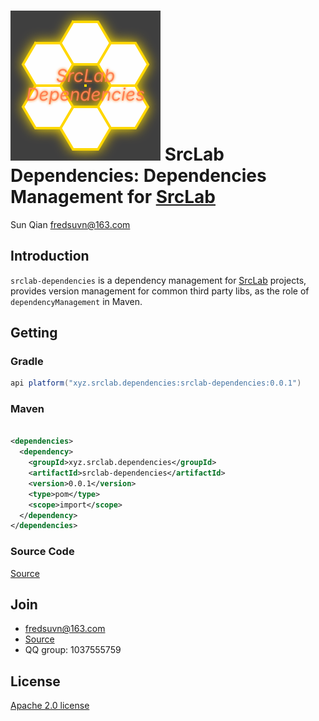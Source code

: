 # ![logo](logo.svg) SrcLab Dependencies: Dependencies Management for [SrcLab]

<span id="author" class="author">Sun Qian</span>
<span id="email" class="email"><fredsuvn@163.com></span>

## Introduction

`srclab-dependencies` is a dependency management for [SrcLab] projects, provides version management for common third
party libs, as the role of `dependencyManagement` in Maven.

## Getting

### Gradle

```groovy
api platform("xyz.srclab.dependencies:srclab-dependencies:0.0.1")
```

### Maven

```xml

<dependencies>
  <dependency>
    <groupId>xyz.srclab.dependencies</groupId>
    <artifactId>srclab-dependencies</artifactId>
    <version>0.0.1</version>
    <type>pom</type>
    <scope>import</scope>
  </dependency>
</dependencies>
```

### Source Code

[Source]

## Join

* fredsuvn@163.com
* [Source]
* QQ group: 1037555759

## License

[Apache 2.0 license][license]

[SrcLab]: https://github.com/srclab-projects

[Source]: https://github.com/srclab-projects/srclab-dependencies

[license]: https://www.apache.org/licenses/LICENSE-2.0.html